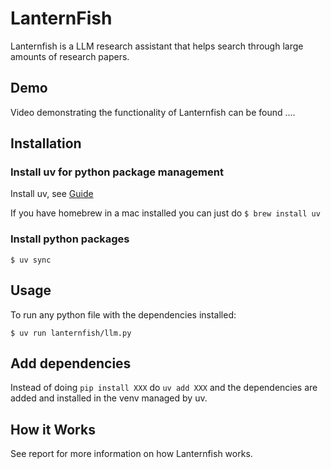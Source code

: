 # LanternFish

Lanternfish is a LLM research assistant that helps search through large amounts of research papers.

## Demo
Video demonstrating the functionality of Lanternfish can be found ....

## Installation

### Install uv for python package management

Install uv, see [Guide](https://docs.astral.sh/uv/getting-started/installation/)

If you have homebrew in a mac installed you can just do `$ brew install uv`

### Install python packages

`$ uv sync`

## Usage

To run any python file with the dependencies installed:

`$ uv run lanternfish/llm.py`

## Add dependencies

Instead of doing `pip install XXX` do `uv add XXX` and the dependencies are added and installed in the venv managed by uv. 

## How it Works
See report for more information on how Lanternfish works.

